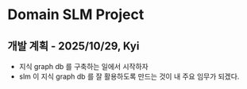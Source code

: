 # Domain SLM Project 

## 개발 계획 - 2025/10/29, Kyi
  - 지식 graph db 를 구축하는 일에서 시작하자 
  - slm 이 지식 graph db 를 잘 활용하도록 만드는 것이 내 주요 임무가 되겠다. 
